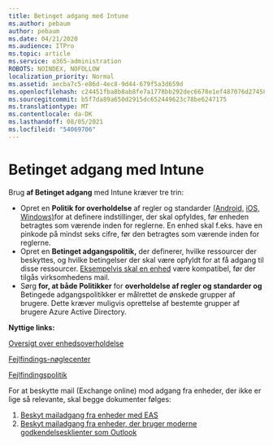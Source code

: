 ```yaml
---
title: Betinget adgang med Intune
ms.author: pebaum
author: pebaum
ms.date: 04/21/2020
ms.audience: ITPro
ms.topic: article
ms.service: o365-administration
ROBOTS: NOINDEX, NOFOLLOW
localization_priority: Normal
ms.assetid: aecba7c5-e86d-4ec8-9d44-679f5a3d659d
ms.openlocfilehash: c24451fba8b8ab8fe7a1778bb292dec6678e1ef487076d27458c9aeb4963c683
ms.sourcegitcommit: b5f7da89a650d2915dc652449623c78be6247175
ms.translationtype: MT
ms.contentlocale: da-DK
ms.lasthandoff: 08/05/2021
ms.locfileid: "54069706"
---
```

# <a name="conditional-access-with-intune"></a>Betinget adgang med Intune

Brug  **af Betinget adgang**  med Intune kræver tre trin:

- Opret en **Politik for overholdelse** af regler og standarder [(Android,](https://docs.microsoft.com/intune/compliance-policy-create-android) [iOS,](https://docs.microsoft.com/intune/compliance-policy-create-ios) [Windows)](https://docs.microsoft.com//intune/compliance-policy-create-windows)for at definere indstillinger, der skal opfyldes, før enheden betragtes som værende inden for reglerne. En enhed skal f.eks. have en pinkode på mindst seks cifre, før den betragtes som værende inden for reglerne.
- Opret en **Betinget adgangspolitik,**  der definerer, hvilke ressourcer der beskyttes, og hvilke betingelser der skal være opfyldt for at få adgang til disse ressourcer.  [Eksempelvis skal en enhed](https://docs.microsoft.com/intune/tutorial-protect-email-on-unmanaged-devices#create-conditional-access-policies)  være kompatibel, før der tilgås virksomhedens mail.
- Sørg **for, at både Politikker**  for  **overholdelse af regler og standarder og**  Betingede adgangspolitikker er målrettet de ønskede grupper af brugere. Dette kræver muligvis oprettelse af bestemte grupper af brugere Azure Active Directory.

**Nyttige links:**

[Oversigt over enhedsoverholdelse](https://docs.microsoft.com/intune/device-compliance-get-started)

[Fejlfindings-nøglecenter](https://docs.microsoft.com/intune/troubleshoot-conditional-access)

[Fejlfindingspolitik](https://docs.microsoft.com/troubleshoot/mem/intune/troubleshoot-policies-in-microsoft-intune)

For at beskytte mail (Exchange online) mod adgang fra enheder, der ikke er lige så relevante, skal begge dokumenter følges:

1. [Beskyt mailadgang fra enheder med EAS](https://docs.microsoft.com/intune/tutorial-protect-email-on-unmanaged-devices)
2. [Beskyt mailadgang fra enheder, der bruger moderne godkendelsesklienter som Outlook](https://docs.microsoft.com/intune/tutorial-protect-email-on-enrolled-devices)